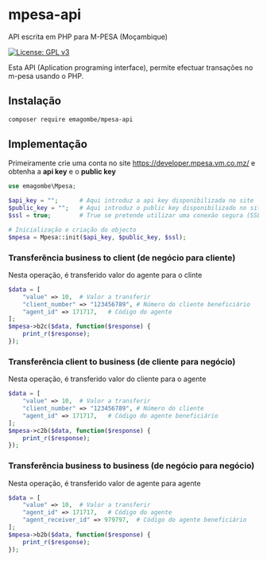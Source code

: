 # mpesa-api
API escrita em PHP para M-PESA (Moçambique)

[![License: GPL v3](https://img.shields.io/badge/License-GPLv3-blue.svg)](https://www.gnu.org/licenses/gpl-3.0)

Esta API (Aplication programing interface), permite efectuar transações no m-pesa usando o PHP.

## Instalação
```bash
composer require emagombe/mpesa-api
```
## Implementação

Primeiramente crie uma conta no site https://developer.mpesa.vm.co.mz/ e obtenha a **api key** e o **public key**
```php
use emagombe\Mpesa;

$api_key = "";		# Aqui introduz a api key disponibilizada no site
$public_key = "";	# Aqui introduz o public key disponibilizado no site
$ssl = true;		# True se pretende utilizar uma conexão segura (SSL)

# Inicialização e criação do objecto
$mpesa = Mpesa::init($api_key, $public_key, $ssl);
```
### Transferência business to client (de negócio para cliente)
Nesta operação, é transferido valor do agente para o clinte
```php
$data = [
	"value" => 10,	# Valor a transferir
	"client_number" => "123456789",	# Número do cliente beneficiário
	"agent_id" => 171717,	# Código do agente
];
$mpesa->b2c($data, function($response) {
	print_r($response);
});
```
### Transferência client to business (de cliente para negócio)
Nesta operação, é transferido valor do cliente para o agente
```php
$data = [
	"value" => 10,	# Valor a transferir
	"client_number" => "123456789",	# Número do cliente
	"agent_id" => 171717,	# Código do agente beneficiário
];
$mpesa->c2b($data, function($response) {
	print_r($response);
});
```
### Transferência business to business (de negócio para negócio)
Nesta operação, é transferido valor de agente para agente
```php
$data = [
	"value" => 10,	# Valor a transferir
	"agent_id" => 171717,	# Código do agente
	"agent_receiver_id" => 979797,	# Código do agente beneficiário
];
$mpesa->b2b($data, function($response) {
	print_r($response);
});
```
